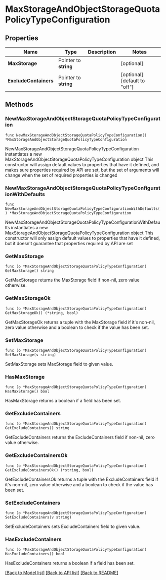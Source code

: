 # MaxStorageAndObjectStorageQuotaPolicyTypeConfiguration

## Properties

Name | Type | Description | Notes
------------ | ------------- | ------------- | -------------
**MaxStorage** | Pointer to **string** |  | [optional] 
**ExcludeContainers** | Pointer to **string** |  | [optional] [default to "off"]

## Methods

### NewMaxStorageAndObjectStorageQuotaPolicyTypeConfiguration

`func NewMaxStorageAndObjectStorageQuotaPolicyTypeConfiguration() *MaxStorageAndObjectStorageQuotaPolicyTypeConfiguration`

NewMaxStorageAndObjectStorageQuotaPolicyTypeConfiguration instantiates a new MaxStorageAndObjectStorageQuotaPolicyTypeConfiguration object
This constructor will assign default values to properties that have it defined,
and makes sure properties required by API are set, but the set of arguments
will change when the set of required properties is changed

### NewMaxStorageAndObjectStorageQuotaPolicyTypeConfigurationWithDefaults

`func NewMaxStorageAndObjectStorageQuotaPolicyTypeConfigurationWithDefaults() *MaxStorageAndObjectStorageQuotaPolicyTypeConfiguration`

NewMaxStorageAndObjectStorageQuotaPolicyTypeConfigurationWithDefaults instantiates a new MaxStorageAndObjectStorageQuotaPolicyTypeConfiguration object
This constructor will only assign default values to properties that have it defined,
but it doesn't guarantee that properties required by API are set

### GetMaxStorage

`func (o *MaxStorageAndObjectStorageQuotaPolicyTypeConfiguration) GetMaxStorage() string`

GetMaxStorage returns the MaxStorage field if non-nil, zero value otherwise.

### GetMaxStorageOk

`func (o *MaxStorageAndObjectStorageQuotaPolicyTypeConfiguration) GetMaxStorageOk() (*string, bool)`

GetMaxStorageOk returns a tuple with the MaxStorage field if it's non-nil, zero value otherwise
and a boolean to check if the value has been set.

### SetMaxStorage

`func (o *MaxStorageAndObjectStorageQuotaPolicyTypeConfiguration) SetMaxStorage(v string)`

SetMaxStorage sets MaxStorage field to given value.

### HasMaxStorage

`func (o *MaxStorageAndObjectStorageQuotaPolicyTypeConfiguration) HasMaxStorage() bool`

HasMaxStorage returns a boolean if a field has been set.

### GetExcludeContainers

`func (o *MaxStorageAndObjectStorageQuotaPolicyTypeConfiguration) GetExcludeContainers() string`

GetExcludeContainers returns the ExcludeContainers field if non-nil, zero value otherwise.

### GetExcludeContainersOk

`func (o *MaxStorageAndObjectStorageQuotaPolicyTypeConfiguration) GetExcludeContainersOk() (*string, bool)`

GetExcludeContainersOk returns a tuple with the ExcludeContainers field if it's non-nil, zero value otherwise
and a boolean to check if the value has been set.

### SetExcludeContainers

`func (o *MaxStorageAndObjectStorageQuotaPolicyTypeConfiguration) SetExcludeContainers(v string)`

SetExcludeContainers sets ExcludeContainers field to given value.

### HasExcludeContainers

`func (o *MaxStorageAndObjectStorageQuotaPolicyTypeConfiguration) HasExcludeContainers() bool`

HasExcludeContainers returns a boolean if a field has been set.


[[Back to Model list]](../README.md#documentation-for-models) [[Back to API list]](../README.md#documentation-for-api-endpoints) [[Back to README]](../README.md)


